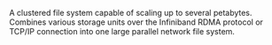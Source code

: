 A clustered file system capable of scaling up to several petabytes.
Combines various storage units over the Infiniband RDMA protocol or
TCP/IP connection into one large parallel network file system.
